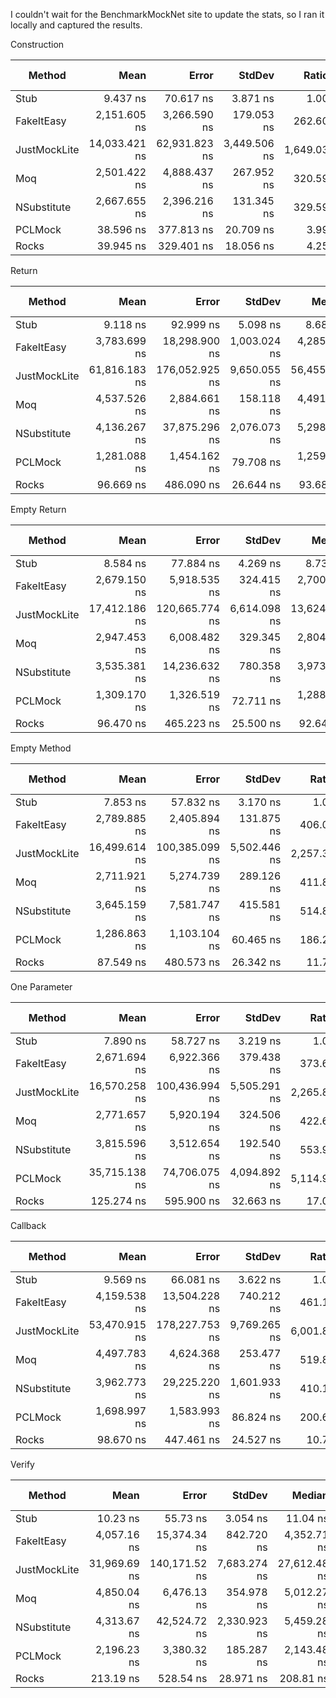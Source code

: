 I couldn't wait for the BenchmarkMockNet site to update the stats, so I ran it locally and captured the results.

Construction

| Method       | Mean          | Error         | StdDev       | Ratio    | RatioSD | Gen0   | Gen1   | Allocated | Alloc Ratio |
|------------- |--------------:|--------------:|-------------:|---------:|--------:|-------:|-------:|----------:|------------:|
| Stub         |      9.437 ns |     70.617 ns |     3.871 ns |     1.00 |    0.00 |      - |      - |      24 B |        1.00 |
| FakeItEasy   |  2,151.605 ns |  3,266.590 ns |   179.053 ns |   262.60 |  129.39 | 0.1700 | 0.0100 |    2988 B |      124.50 |
| JustMockLite | 14,033.421 ns | 62,931.823 ns | 3,449.506 ns | 1,649.03 |  660.95 | 1.0000 | 0.0100 |   17329 B |      722.04 |
| Moq          |  2,501.422 ns |  4,888.437 ns |   267.952 ns |   320.59 |  204.91 | 0.1200 |      - |    2088 B |       87.00 |
| NSubstitute  |  2,667.655 ns |  2,396.216 ns |   131.345 ns |   329.59 |  174.14 | 0.3000 |      - |    5176 B |      215.67 |
| PCLMock      |     38.596 ns |    377.813 ns |    20.709 ns |     3.99 |    0.78 |      - |      - |     144 B |        6.00 |
| Rocks        |     39.945 ns |    329.401 ns |    18.056 ns |     4.25 |    0.59 |      - |      - |     128 B |        5.33 |


Return

| Method       | Mean          | Error          | StdDev       | Median        | Ratio    | RatioSD  | Gen0   | Gen1   | Allocated | Alloc Ratio |
|------------- |--------------:|---------------:|-------------:|--------------:|---------:|---------:|-------:|-------:|----------:|------------:|
| Stub         |      9.118 ns |      92.999 ns |     5.098 ns |      8.680 ns |     1.00 |     0.00 |      - |      - |      24 B |        1.00 |
| FakeItEasy   |  3,783.699 ns |  18,298.900 ns | 1,003.024 ns |  4,285.599 ns |   473.17 |   156.23 | 0.2900 | 0.0100 |    5081 B |      211.71 |
| JustMockLite | 61,816.183 ns | 176,052.925 ns | 9,650.055 ns | 56,455.684 ns | 8,246.41 | 4,329.60 | 2.0400 | 2.0300 |   35209 B |    1,467.04 |
| Moq          |  4,537.526 ns |   2,884.661 ns |   158.118 ns |  4,491.125 ns |   630.30 |   370.27 | 0.2200 |      - |    3952 B |      164.67 |
| NSubstitute  |  4,136.267 ns |  37,875.296 ns | 2,076.073 ns |  5,298.865 ns |   463.96 |   128.19 | 0.4400 | 0.0100 |    7648 B |      318.67 |
| PCLMock      |  1,281.088 ns |   1,454.162 ns |    79.708 ns |  1,259.486 ns |   175.20 |    98.79 | 0.1000 |      - |    1872 B |       78.00 |
| Rocks        |     96.669 ns |     486.090 ns |    26.644 ns |     93.683 ns |    12.09 |     4.25 | 0.0200 |      - |     376 B |       15.67 |


Empty Return

| Method       | Mean          | Error          | StdDev       | Median        | Ratio    | RatioSD | Gen0   | Gen1   | Allocated | Alloc Ratio |
|------------- |--------------:|---------------:|-------------:|--------------:|---------:|--------:|-------:|-------:|----------:|------------:|
| Stub         |      8.584 ns |      77.884 ns |     4.269 ns |      8.737 ns |     1.00 |    0.00 |      - |      - |      24 B |        1.00 |
| FakeItEasy   |  2,679.150 ns |   5,918.535 ns |   324.415 ns |  2,700.822 ns |   365.43 |  166.64 | 0.2200 | 0.0100 |    3860 B |      160.83 |
| JustMockLite | 17,412.186 ns | 120,665.774 ns | 6,614.098 ns | 13,624.930 ns | 2,239.69 |  854.40 | 1.2200 | 0.1300 |   21204 B |      883.50 |
| Moq          |  2,947.453 ns |   6,008.482 ns |   329.345 ns |  2,804.481 ns |   439.14 |  303.54 | 0.1400 |      - |    2456 B |      102.33 |
| NSubstitute  |  3,535.381 ns |  14,236.632 ns |   780.358 ns |  3,973.657 ns |   463.04 |  154.33 | 0.3400 |      - |    5872 B |      244.67 |
| PCLMock      |  1,309.170 ns |   1,326.519 ns |    72.711 ns |  1,288.402 ns |   183.63 |   98.03 | 0.1000 |      - |    1872 B |       78.00 |
| Rocks        |     96.470 ns |     465.223 ns |    25.500 ns |     92.646 ns |    12.51 |    4.12 | 0.0200 |      - |     376 B |       15.67 |


Empty Method

| Method       | Mean          | Error          | StdDev       | Ratio    | RatioSD | Gen0   | Gen1   | Allocated | Alloc Ratio |
|------------- |--------------:|---------------:|-------------:|---------:|--------:|-------:|-------:|----------:|------------:|
| Stub         |      7.853 ns |      57.832 ns |     3.170 ns |     1.00 |    0.00 |      - |      - |      24 B |        1.00 |
| FakeItEasy   |  2,789.885 ns |   2,405.894 ns |   131.875 ns |   406.07 |  193.07 | 0.2200 | 0.0100 |    3836 B |      159.83 |
| JustMockLite | 16,499.614 ns | 100,385.099 ns | 5,502.446 ns | 2,257.36 |  772.23 | 1.2200 | 0.1300 |   21091 B |      878.79 |
| Moq          |  2,711.921 ns |   5,274.739 ns |   289.126 ns |   411.84 |  251.65 | 0.1400 |      - |    2432 B |      101.33 |
| NSubstitute  |  3,645.159 ns |   7,581.747 ns |   415.581 ns |   514.86 |  189.01 | 0.3400 |      - |    5872 B |      244.67 |
| PCLMock      |  1,286.863 ns |   1,103.104 ns |    60.465 ns |   186.27 |   84.64 | 0.1000 |      - |    1832 B |       76.33 |
| Rocks        |     87.549 ns |     480.573 ns |    26.342 ns |    11.70 |    2.38 | 0.0100 |      - |     328 B |       13.67 |


One Parameter

| Method       | Mean          | Error          | StdDev       | Ratio    | RatioSD  | Gen0   | Gen1   | Allocated | Alloc Ratio |
|------------- |--------------:|---------------:|-------------:|---------:|---------:|-------:|-------:|----------:|------------:|
| Stub         |      7.890 ns |      58.727 ns |     3.219 ns |     1.00 |     0.00 |      - |      - |      24 B |        1.00 |
| FakeItEasy   |  2,671.694 ns |   6,922.366 ns |   379.438 ns |   373.62 |   130.49 | 0.2200 | 0.0100 |    3972 B |      165.50 |
| JustMockLite | 16,570.258 ns | 100,436.994 ns | 5,505.291 ns | 2,265.81 |   793.98 | 1.2500 | 0.1200 |   21564 B |      898.50 |
| Moq          |  2,771.657 ns |   5,920.194 ns |   324.506 ns |   422.69 |   267.07 | 0.1400 |      - |    2464 B |      102.67 |
| NSubstitute  |  3,815.596 ns |   3,512.654 ns |   192.540 ns |   553.91 |   263.89 | 0.3400 |      - |    5904 B |      246.00 |
| PCLMock      | 35,715.138 ns |  74,706.075 ns | 4,094.892 ns | 5,114.97 | 2,252.68 | 0.6000 | 0.5900 |   10520 B |      438.33 |
| Rocks        |    125.274 ns |     595.900 ns |    32.663 ns |    17.08 |     5.01 | 0.0200 |      - |     392 B |       16.33 |


Callback

| Method       | Mean          | Error          | StdDev       | Ratio    | RatioSD  | Gen0   | Gen1   | Allocated | Alloc Ratio |
|------------- |--------------:|---------------:|-------------:|---------:|---------:|-------:|-------:|----------:|------------:|
| Stub         |      9.569 ns |      66.081 ns |     3.622 ns |     1.00 |     0.00 |      - |      - |      24 B |        1.00 |
| FakeItEasy   |  4,159.538 ns |  13,504.228 ns |   740.212 ns |   461.16 |   105.16 | 0.3000 | 0.0100 |    5289 B |      220.38 |
| JustMockLite | 53,470.915 ns | 178,227.753 ns | 9,769.265 ns | 6,001.81 | 1,856.87 | 2.0200 | 2.0100 |   34862 B |    1,452.58 |
| Moq          |  4,497.783 ns |   4,624.368 ns |   253.477 ns |   519.80 |   197.88 | 0.2300 |      - |    4112 B |      171.33 |
| NSubstitute  |  3,962.773 ns |  29,225.220 ns | 1,601.933 ns |   410.19 |    58.66 | 0.3900 | 0.0100 |    6896 B |      287.33 |
| PCLMock      |  1,698.997 ns |   1,583.993 ns |    86.824 ns |   200.68 |    94.53 | 0.1100 |      - |    2040 B |       85.00 |
| Rocks        |     98.670 ns |     447.461 ns |    24.527 ns |    10.79 |     2.17 | 0.0200 |      - |     416 B |       17.33 |


Verify

| Method       | Mean         | Error         | StdDev       | Median       | Ratio    | RatioSD | Gen0   | Gen1   | Allocated | Alloc Ratio |
|------------- |-------------:|--------------:|-------------:|-------------:|---------:|--------:|-------:|-------:|----------:|------------:|
| Stub         |     10.23 ns |      55.73 ns |     3.054 ns |     11.04 ns |     1.00 |    0.00 |      - |      - |      24 B |        1.00 |
| FakeItEasy   |  4,057.16 ns |  15,374.34 ns |   842.720 ns |  4,352.71 ns |   405.31 |   43.65 | 0.3200 | 0.0100 |    5611 B |      233.79 |
| JustMockLite | 31,969.69 ns | 140,171.52 ns | 7,683.274 ns | 27,612.48 ns | 3,236.27 |  772.84 | 2.3700 | 0.5900 |   40894 B |    1,703.92 |
| Moq          |  4,850.04 ns |   6,476.13 ns |   354.978 ns |  5,012.27 ns |   500.56 |  132.79 | 0.2300 |      - |    4072 B |      169.67 |
| NSubstitute  |  4,313.67 ns |  42,524.72 ns | 2,330.923 ns |  5,459.28 ns |   396.60 |  138.47 | 0.4300 |      - |    7464 B |      311.00 |
| PCLMock      |  2,196.23 ns |   3,380.32 ns |   185.287 ns |  2,143.48 ns |   234.81 |  101.77 | 0.1500 |      - |    2656 B |      110.67 |
| Rocks        |    213.19 ns |     528.54 ns |    28.971 ns |    208.81 ns |    21.74 |    4.76 | 0.0300 |      - |     640 B |       26.67 |